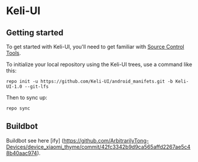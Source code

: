 Keli-UI
===========

Getting started
---------------

To get started with Keli-UI, you'll need to get familiar with [Source Control Tools](https://source.android.com/setup/develop).

To initialize your local repository using the Keli-UI trees, use a command like this:
```
repo init -u https://github.com/Keli-UI/android_manifets.git -b Keli-UI-1.0 --git-lfs
```
Then to sync up:
```
repo sync
```

Buildbot
------------------
Buildbot see here [ify] (https://github.com/ArbitrarilyTong-Devices/device_xiaomi_thyme/commit/42fc3342b9d9ca565affd2267ae5c48b40aac974).